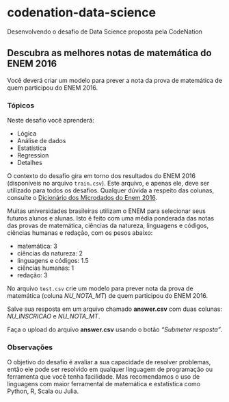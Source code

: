 # codenation-data-science
Desenvolvendo o desafio de Data Science proposta pela CodeNation

## Descubra as melhores notas de matemática do ENEM 2016

Você deverá criar um modelo para prever a nota da prova de matemática de quem participou do ENEM 2016.

### Tópicos<br>
Neste desafio você aprenderá:<br>
- Lógica
- Análise de dados
- Estatística
- Regression
- Detalhes

O contexto do desafio gira em torno dos resultados do ENEM 2016 (disponíveis no arquivo `train.csv`). Este arquivo, e apenas ele, deve ser utilizado para todos os desafios. Qualquer dúvida a respeito das colunas, consulte o [Dicionário dos Microdados do Enem 2016](https://s3-us-west-1.amazonaws.com/acceleration-assets-highway/data-science/dicionario-de-dados.zip).

Muitas universidades brasileiras utilizam o ENEM para selecionar seus futuros alunos e alunas. Isto é feito com uma média ponderada das notas das provas de matemática, ciências da natureza, linguagens e códigos, ciências humanas e redação, com os pesos abaixo:

- matemática: 3
- ciências da natureza: 2
- linguagens e códigos: 1.5
- ciências humanas: 1
- redação: 3

No arquivo `test.csv` crie um modelo para prever nota da prova de matemática (coluna *NU_NOTA_MT*) de quem participou do ENEM 2016.

Salve sua resposta em um arquivo chamado **answer.csv** com duas colunas: *NU_INSCRICAO* e *NU_NOTA_MT*.

Faça o upload do arquivo **answer.csv** usando o botão *“Submeter resposta”*.

### Observações
O objetivo do desafio é avaliar a sua capacidade de resolver problemas, então ele pode ser resolvido em qualquer linguagem de programação ou ferramenta que você tenha facilidade. Mas recomendamos o uso de linguagens com maior ferramental de matemática e estatística como Python, R, Scala ou Julia.